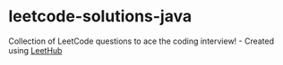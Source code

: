 # leetcode-solutions-java
Collection of LeetCode questions to ace the coding interview! - Created using [LeetHub](https://github.com/QasimWani/LeetHub)
